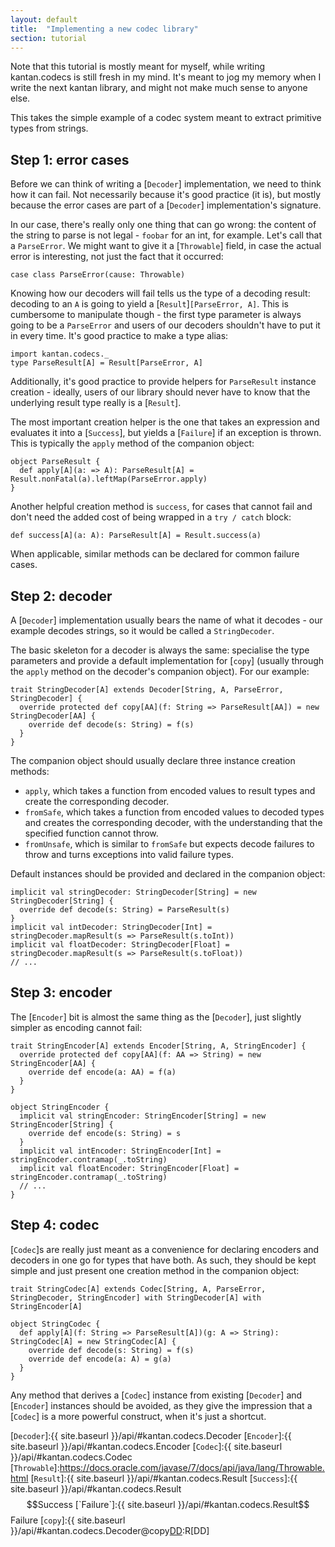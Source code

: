 ```yaml
---
layout: default
title:  "Implementing a new codec library"
section: tutorial
---
```


Note that this tutorial is mostly meant for myself, while writing kantan.codecs is still fresh in my mind. It's meant
to jog my memory when I write the next kantan library, and might not make much sense to anyone else.

This takes the simple example of a codec system meant to extract primitive types from strings.

## Step 1: error cases

Before we can think of writing a [`Decoder`] implementation, we need to think how it can fail. Not necessarily because
it's good practice (it is), but mostly because the error cases are part of a [`Decoder`] implementation's signature.

In our case, there's really only one thing that can go wrong: the content of the string to parse is not legal -
`foobar` for an int, for example. Let's call that a `ParseError`. We might want to give it a [`Throwable`] field, in case
the actual error is interesting, not just the fact that it occurred:

```tut:silent
case class ParseError(cause: Throwable)
```

Knowing how our decoders will fail tells us the type of a decoding result: decoding to an `A` is going to yield a
[`Result`]`[ParseError, A]`. This is cumbersome to manipulate though - the first type parameter is always going to be a
`ParseError` and users of our decoders shouldn't have to put it in every time. It's good practice to make a type alias:

```tut:silent
import kantan.codecs._
type ParseResult[A] = Result[ParseError, A]
```

Additionally, it's good practice to provide helpers for `ParseResult` instance creation - ideally, users of our library
should never have to know that the underlying result type really is a [`Result`].

The most important creation helper is the one that takes an expression and evaluates it into a [`Success`], but yields
a [`Failure`] if an exception is thrown. This is typically the `apply` method of the companion object:

```tut:silent
object ParseResult {
  def apply[A](a: => A): ParseResult[A] = Result.nonFatal(a).leftMap(ParseError.apply)
}
```

Another helpful creation method is `success`, for cases that cannot fail and don't need the added cost of being wrapped
in a `try / catch` block:

```tut:silent
def success[A](a: A): ParseResult[A] = Result.success(a)
```

When applicable, similar methods can be declared for common failure cases.


## Step 2: decoder
A [`Decoder`] implementation usually bears the name of what it decodes - our example decodes strings, so it would be
called a `StringDecoder`.

The basic skeleton for a decoder is always the same: specialise the type parameters and provide a default implementation
for [`copy`] (usually through the `apply` method on the decoder's companion object). For our example:

```tut:silent
trait StringDecoder[A] extends Decoder[String, A, ParseError, StringDecoder] {
  override protected def copy[AA](f: String => ParseResult[AA]) = new StringDecoder[AA] {
    override def decode(s: String) = f(s)
  }
}
```

The companion object should usually declare three instance creation methods:

* `apply`, which takes a function from encoded values to result types and create the corresponding decoder.
* `fromSafe`, which takes a function from encoded values to decoded types and creates the corresponding decoder, with
  the understanding that the specified function cannot throw.
* `fromUnsafe`, which is similar to `fromSafe` but expects decode failures to throw and turns exceptions into valid
  failure types.

Default instances should be provided and declared in the companion object:

```tut:silent
implicit val stringDecoder: StringDecoder[String] = new StringDecoder[String] {
  override def decode(s: String) = ParseResult(s)
}
implicit val intDecoder: StringDecoder[Int] = stringDecoder.mapResult(s => ParseResult(s.toInt))
implicit val floatDecoder: StringDecoder[Float] = stringDecoder.mapResult(s => ParseResult(s.toFloat))
// ...
```

## Step 3: encoder
The [`Encoder`] bit is almost the same thing as the [`Decoder`], just slightly simpler as encoding cannot fail:

```tut:silent
trait StringEncoder[A] extends Encoder[String, A, StringEncoder] {
  override protected def copy[AA](f: AA => String) = new StringEncoder[AA] {
    override def encode(a: AA) = f(a) 
  }
}

object StringEncoder {
  implicit val stringEncoder: StringEncoder[String] = new StringEncoder[String] {
    override def encode(s: String) = s
  }
  implicit val intEncoder: StringEncoder[Int] = stringEncoder.contramap(_.toString)
  implicit val floatEncoder: StringEncoder[Float] = stringEncoder.contramap(_.toString)
  // ...
}
```

## Step 4: codec
[`Codec`]s are really just meant as a convenience for declaring encoders and decoders in one go for types that have both.
As such, they should be kept simple and just present one creation method in the companion object:

```tut:silent
trait StringCodec[A] extends Codec[String, A, ParseError, StringDecoder, StringEncoder] with StringDecoder[A] with StringEncoder[A]

object StringCodec {
  def apply[A](f: String => ParseResult[A])(g: A => String): StringCodec[A] = new StringCodec[A] {
    override def decode(s: String) = f(s)
    override def encode(a: A) = g(a)
  }
}
```

Any method that derives a [`Codec`] instance from existing [`Decoder`] and [`Encoder`] instances should be avoided, as
they give the impression that a [`Codec`] is a more powerful construct, when it's just a shortcut. 

[`Decoder`]:{{ site.baseurl }}/api/#kantan.codecs.Decoder
[`Encoder`]:{{ site.baseurl }}/api/#kantan.codecs.Encoder
[`Codec`]:{{ site.baseurl }}/api/#kantan.codecs.Codec
[`Throwable`]:https://docs.oracle.com/javase/7/docs/api/java/lang/Throwable.html
[`Result`]:{{ site.baseurl }}/api/#kantan.codecs.Result
[`Success`]:{{ site.baseurl }}/api/#kantan.codecs.Result$$Success
[`Failure`]:{{ site.baseurl }}/api/#kantan.codecs.Result$$Failure
[`copy`]:{{ site.baseurl }}/api/#kantan.codecs.Decoder@copy[DD](f:E=>kantan.codecs.Result[F,DD]):R[DD]